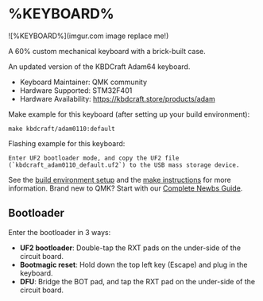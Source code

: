 # %KEYBOARD%

![%KEYBOARD%](imgur.com image replace me!)

A 60% custom mechanical keyboard with a brick-built case.

An updated version of the KBDCraft Adam64 keyboard.

* Keyboard Maintainer: QMK community
* Hardware Supported: STM32F401
* Hardware Availability: https://kbdcraft.store/products/adam

Make example for this keyboard (after setting up your build environment):

    make kbdcraft/adam0110:default

Flashing example for this keyboard:

    Enter UF2 bootloader mode, and copy the UF2 file (`kbdcraft_adam0110_default.uf2`) to the USB mass storage device.

See the [build environment setup](https://docs.qmk.fm/#/getting_started_build_tools) and the [make instructions](https://docs.qmk.fm/#/getting_started_make_guide) for more information. Brand new to QMK? Start with our [Complete Newbs Guide](https://docs.qmk.fm/#/newbs).

## Bootloader

Enter the bootloader in 3 ways:

* **UF2 bootloader**: Double-tap the RXT pads on the under-side of the circuit board.
* **Bootmagic reset**: Hold down the top left key (Escape) and plug in the keyboard.
* **DFU**: Bridge the BOT pad, and tap the RXT pad on the under-side of the circuit board.
